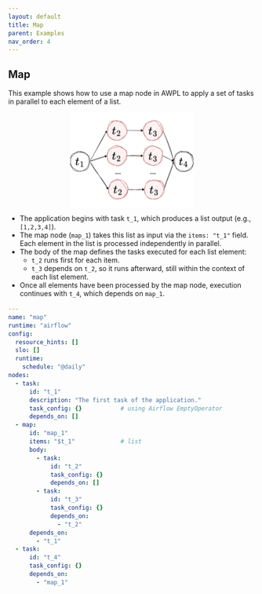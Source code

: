 ```yaml
---
layout: default
title: Map
parent: Examples
nav_order: 4
---
```


## Map

This example shows how to use a map node in AWPL to apply a set of tasks in parallel to each element of a list.

<img src="../figures/map.png" alt="map" style="display: block; margin: 0 auto;" width="50%"/>

- The application begins with task `t_1`, which produces a list output (e.g., `[1,2,3,4]`).
- The map node (`map_1`) takes this list as input via the `items: "t_1"` field. Each element in the list is processed independently in parallel.
- The body of the map defines the tasks executed for each list element:
  - `t_2` runs first for each item.
  - `t_3` depends on `t_2`, so it runs afterward, still within the context of each list element.
- Once all elements have been processed by the map node, execution continues with `t_4`, which depends on `map_1`.

```yaml
---
name: "map"
runtime: "airflow"
config:
  resource_hints: []
  slo: []
  runtime:
    schedule: "@daily"
nodes:
  - task:
      id: "t_1"
      description: "The first task of the application."
      task_config: {}           # using Airflow EmptyOperator 
      depends_on: []
  - map:
      id: "map_1"
      items: "$t_1"             # list
      body:
        - task:
            id: "t_2"
            task_config: {}
            depends_on: []
        - task:
            id: "t_3"
            task_config: {}
            depends_on:
              - "t_2"
      depends_on:
        - "t_1"
  - task:
      id: "t_4"
      task_config: {}
      depends_on: 
        - "map_1"
```
